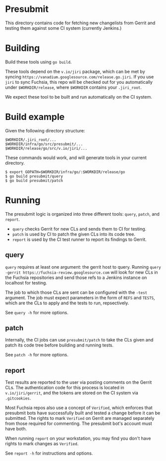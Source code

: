 # Presubmit
This directory contains code for fetching new changelists from Gerrit and
testing them against some CI system (currently Jenkins.)

# Building
Build these tools using `go build`.

These tools depend on the `v.io/jiri` package, which can be met by syncing
`https://vanadium.googlesource.com/release.go.jiri`.  If you use `jiri` to sync
Fuchsia, this repo will be checked out for you automatically under
`$WORKDIR/release`, where `$WORKDIR` contains your `.jiri_root`.

We expect these tool to be built and run automatically on the CI system.

# Build example
Given the following directory structure:

```
$WORKDIR/.jiri_root/...
$WORKDIR/infra/go/src/presubmit/...
$WORKDIR/release/go/src/v.io/jiri/...
```

These commands would work, and will generate tools in your current directory.

```
$ export GOPATH=$WORKDIR/infra/go/:$WORKDIR/release/go
$ go build presubmit/query
$ go build presubmit/patch
```

# Running
The presubmit logic is organized into three different tools: `query`, `patch`,
and `report`.

* `query` checks Gerrit for new CLs and sends them to CI for testing.
* `patch` is used by CI to patch the given CLs into its code tree.
* `report` is used by the CI test runner to report its findings to Gerrit.

## query
`query` requires at least one argument: the gerrit host to query.  Running
`query -gerrit https://fuchsia-review.googlesource.com` will look for new CLs
in the Fuchsia repositories and send those refs to a Jenkins instance on
localhost for testing.

The job to which those CLs are sent can be configured with the `-test` argument.
The job must expect parameters in the form of `REFS` and `TESTS`, which are the
CLs to apply and the tests to run, repsectively.

See `query -h` for more options.

## patch
Internally, the CI jobs can use `presubmit/patch` to take the CLs given and
patch its code tree before building and running tests.

See `patch -h` for more options.

## report
Test results are reported to the user via posting comments on the Gerrit CLs.
The authentication code for this process is located in `v.io/jiri/gerrit`, and
the tokens are stored on the CI system via `.gitcookies`.

Most Fuchsia repos also use a concept of `Verified`, which enforces that
presubmit bots have successfully built and tested a change before it can be
submitted.  The rights to mark `Verified` on Gerrit are managed separately from
those required for commenting.  The presubmit bot's account must have both.

When running `report` on your workstation, you may find you don't have rights
to mark changes as `Verified`.

See `report -h` for instructions and options.

